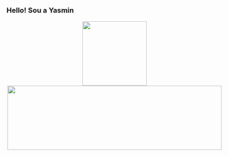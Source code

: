### Hello! Sou a Yasmin 

<div align="center">
  <img height="150em" src="https://github-readme-stats.vercel.app/api?username=YasminGonc&show_icons=true&theme=radical&include_all_commits=true&count_private=true"/>
  <img height="150em" width="500em" src="https://github-readme-stats.vercel.app/api/top-langs/?username=YasminGonc&layout=compact&langs_count=7&theme=radical"/>
</div>



